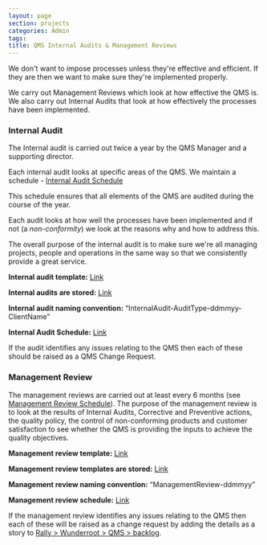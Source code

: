 ```yaml
---
layout: page
section: projects
categories: Admin
tags:
title: QMS Internal Audits & Management Reviews
---
```

We don't want to impose processes unless they're effective and efficient. If they are then we want to make sure they're implemented properly.

We carry out Management Reviews which look at how effective the QMS is. We also carry out Internal Audits that look at how effectively the processes have been implemented.

### Internal Audit

The Internal audit is carried out twice a year by the QMS Manager and a supporting director.

Each internal audit looks at specific areas of the QMS. We maintain a schedule - [Internal Audit Schedule](https://docs.google.com/a/wunderkraut.com/spreadsheet/ccc?key=0Ahb4YZjQwNDgdGFaNi1EVWh1bEU3akVacUVyR3NxVHc#gid=0)

This schedule ensures that all elements of the QMS are audited during the course of the year.

Each audit looks at how well the processes have been implemented and if not (a *non-conformity*) we look at the reasons why and how to address this.

The overall purpose of the internal audit is to make sure we're all managing projects, people and operations in the same way so that we consistently provide a great service.

**Internal audit template:**
[Link](https://docs.google.com/a/wunderkraut.com/document/d/1R-FjoyK75SIjnsDqrNFWzWXx7KIWXfz1OsxoJPwLcxo/edit)

**Internal audits are stored:**
[Link](https://drive.google.com/a/wunderkraut.com/?tab=mo#folders/0Bxb4YZjQwNDgcEdrQXhsMTVkYlk)

**Internal audit naming convention:**
“InternalAudit-AuditType-ddmmyy-ClientName”

**Internal Audit Schedule:**
[Link](https://docs.google.com/a/wunderkraut.com/spreadsheet/ccc?key=0Ahb4YZjQwNDgdGFaNi1EVWh1bEU3akVacUVyR3NxVHc#gid=0)

If the audit identifies any issues relating to the QMS then each of these should be raised as a QMS Change Request.

### Management Review

The management reviews are carried out at least every 6 months (see [Management Review Schedule](https://docs.google.com/a/wunderkraut.com/spreadsheet/ccc?key=0Ahb4YZjQwNDgdDY1VURkSVBfejJNMlBPbVU3WVl0YVE#gid=0)). The purpose of the management review is to look at the results of Internal Audits, Corrective and Preventive actions, the quality policy, the control of non-conforming products and customer satisfaction to see whether the QMS is providing the inputs to achieve the quality objectives.

**Management review template:**
[Link](https://docs.google.com/a/wunderkraut.com/document/d/1DkaK7SV_6dkpSTTAukJ2CbycD1ybxnchNVLEGYjZHOo/edit)

**Management review templates are stored:**
[Link](https://drive.google.com/a/wunderkraut.com/?tab=mo#folders/0Bxb4YZjQwNDgbWJra3pJRkZXcTg)

**Management review naming convention:**
“ManagementReview-ddmmyy”

**Management review schedule:**
[Link](https://docs.google.com/a/wunderkraut.com/spreadsheet/ccc?key=0Ahb4YZjQwNDgdDY1VURkSVBfejJNMlBPbVU3WVl0YVE#gid=0)

If the management review identifies any issues relating to the QMS then each of these will be raised as a change request by adding the details as a story to [Rally > Wunderroot > QMS > backlog](https://rally1.rallydev.com/#/18084711157d/backlog).
